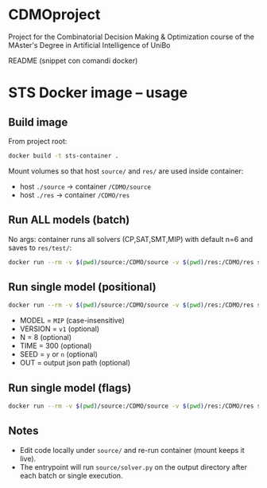 # CDMOproject
Project for the Combinatorial Decision Making &amp; Optimization course of the MAster's Degree in Artificial Intelligence of UniBo

README (snippet con comandi docker)

# STS Docker image – usage

## Build image
From project root:
```bash
docker build -t sts-container .
````

Mount volumes so that host `source/` and `res/` are used inside container:

* host `./source` -> container `/CDMO/source`
* host `./res`    -> container `/CDMO/res`

## Run ALL models (batch)

No args: container runs all solvers (CP,SAT,SMT,MIP) with default n=6 and saves to `res/test/`:

```bash
docker run --rm -v $(pwd)/source:/CDMO/source -v $(pwd)/res:/CDMO/res sts-container
```

## Run single model (positional)

```bash
docker run --rm -v $(pwd)/source:/CDMO/source -v $(pwd)/res:/CDMO/res sts-container MIP v1 8 300 n res/person_test/MIP_8.json
```

* MODEL = `MIP` (case-insensitive)
* VERSION = `v1` (optional)
* N = 8 (optional)
* TIME = 300 (optional)
* SEED = `y` or `n` (optional)
* OUT = output json path (optional)

## Run single model (flags)

```bash
docker run --rm -v $(pwd)/source:/CDMO/source -v $(pwd)/res:/CDMO/res sts-container -- --model MIP --version v1 --n 8 --time 300 --seed n --out res/person_test/MIP_8.json
```

## Notes

* Edit code locally under `source/` and re-run container (mount keeps it live).
* The entrypoint will run `source/solver.py` on the output directory after each batch or single execution.


